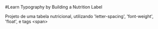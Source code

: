 #Learn Typography by Building a Nutrition Label

Projeto de uma tabela nutricional, utilizando 'letter-spacing', 'font-weight', 'float', e tags &lt;span&gt;
